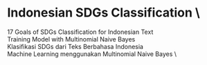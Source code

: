 # Indonesian SDGs Classification \
17 Goals of SDGs Classification for Indonesian Text \
Training Model with Multinomial Naive Bayes \
Klasifikasi SDGs dari Teks Berbahasa Indonesia \
Machine Learning menggunakan Multinomial Naive Bayes \
